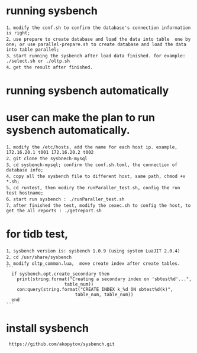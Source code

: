 # running sysbench

    1、modify the conf.sh to confirm the database's connection information is right;
    2、use prepare to create database and load the data into table  one by one; or use parallel-prepare.sh to create database and load the data into table parallel;
    3、start running the sysbench after load data finished. for example: ./select.sh or ./oltp.sh
    4、get the result after finished.


# running sysbench automatically
# user can make the plan to run sysbench automatically.

    1、modify the /etc/hosts, add the name for each host ip. example, 172.16.20.1 t001 172.16.20.2 t002
    2、git clone the sysbnech-mysql 
    3、cd sysbench-mysql; confirm the conf.sh.toml, the connection of database info;
    4、copy all the sysbench file to different host, same path, chmod +x *.sh;
    5、cd runtest, then modiry the runParaller_test.sh, config the run test hostname; 
    6、start run sysbench : ./runParaller_test.sh
    7、after finished the test, modify the cexec.sh to config the host, to get the all reports : ./getreport.sh

# for tidb test, 
    1、sysbench version is: sysbench 1.0.9 (using system LuaJIT 2.0.4)
    2、cd /usr/share/sysbench
    3、modify oltp_common.lua,  move create index after create tables. 
    ```
      if sysbench.opt.create_secondary then
        print(string.format("Creating a secondary index on 'sbtest%d'...",
                          table_num))
        con:query(string.format("CREATE INDEX k_%d ON sbtest%d(k)",
                              table_num, table_num))
      end 
    ```

# install sysbench

     https://github.com/akopytov/sysbench.git
